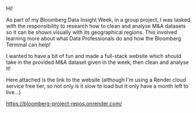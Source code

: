 Hi!

As part of my Bloomberg Data Insight Week, in a group project, I was tasked with the responsibility to research how to clean and analyse M&A datasets so it can be shown visually with its geographical regions.
This involved learning more about what Data Professionals do and how the Bloomberg Terminal can help!

I wanted to have a bit of fun and made a full-stack website which should take in the provided M&A dataset given in the week, then clean and analyse it!

Here attached is the link to the website (although I'm using a Render cloud service free tier, so not only is it slow to load but it only have a month left to live...)

https://bloomberg-project-repos.onrender.com/

